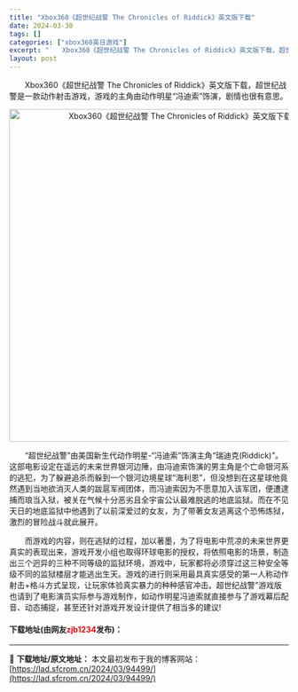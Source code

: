 ```yaml
---
title: "Xbox360《超世纪战警 The Chronicles of Riddick》英文版下载"
date: 2024-03-30
tags: []
categories: ["xbox360英日游戏"]
excerpt: "　　Xbox360《超世纪战警 The Chronicles of Riddick》英文版下载，超世纪战警是一款动作射击游戏，游戏的主角由动作明星&ldquo;冯迪索&rdquo;饰演，剧情也很有意思。 　　&ldquo;超世纪战警&rdquo;由美国新生代动作明星-&ldquo;冯迪索&amp;rdquo&hellip;"
layout: post
---
```


 <p>　　Xbox360《超世纪战警 The Chronicles of Riddick》英文版下载，超世纪战警是一款动作射击游戏，游戏的主角由动作明星&ldquo;冯迪索&rdquo;饰演，剧情也很有意思。</p> <p align="center"><img align="" border="0" src="https://lad.sfcrom.cn/wp-content/uploads/2024/03/20240330_6607dc42018ad.webp" width="600" alt="Xbox360《超世纪战警 The Chronicles of Riddick》英文版下载" /></p> <p>　　&ldquo;超世纪战警&rdquo;由美国新生代动作明星-&ldquo;冯迪索&rdquo;饰演主角&ldquo;瑞迪克(Riddick)&rdquo;。这部电影设定在遥远的未来世界银河边陲，由冯迪索饰演的男主角是个亡命银河系的逃犯，为了躲避追杀而躲到一个银河边境星球&ldquo;海利恩&rdquo;，但没想到在这星球他竟然遇到当地欲消灭人类的跋扈军阀团体，而冯迪索因为不愿意加入该军团，便遭逮捕而琅当入狱，被关在气候十分恶劣且全宇宙公认最难脱逃的地底监狱。而在不见天日的地底监狱中他遇到了以前深爱过的女友，为了带著女友逃离这个恐怖炼狱，激烈的冒险战斗就此展开。</p> <p>　　而游戏的内容，则在逃狱的过程，加以著墨，为了将电影中荒凉的未来世界更真实的表现出来，游戏开发小组也取得环球电影的授权，将依照电影的场景，制造出三个迥异的三种不同等级的监狱环境，游戏中，玩家都将必须穿过这三种安全等级不同的监狱楼层才能逃出生天。游戏的进行则采用最具真实感受的第一人称动作射击+格斗方式呈现，让玩家体验真实暴力的种种感官冲击。超世纪战警&rdquo;游戏版也请到了电影演员实际参与游戏制作，如动作明星冯迪索就直接参与了游戏幕后配音、动态捕捉，甚至还针对游戏开发设计提供了相当多的建议!</p> <p><h4>下载地址(由网友<font color="red">zjb1234</font>发布)：</h4></p> 

---
📖 **下载地址/原文地址：** 本文最初发布于我的博客网站：[https://lad.sfcrom.cn/2024/03/94499/](https://lad.sfcrom.cn/2024/03/94499/)
